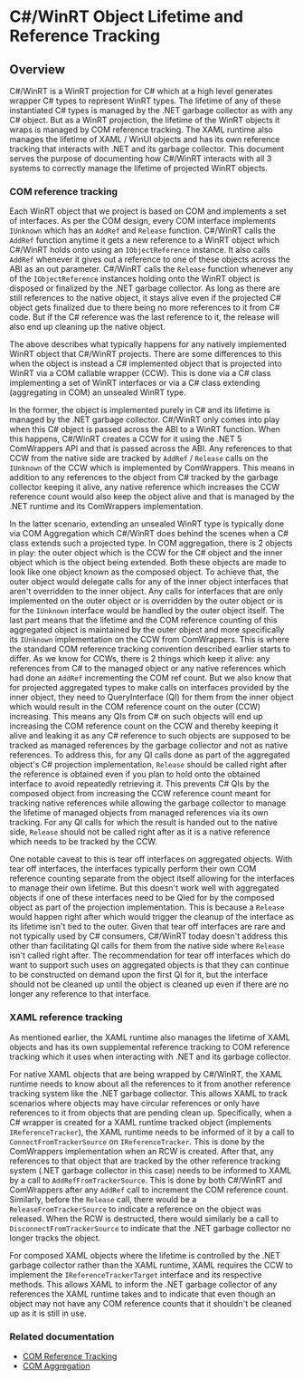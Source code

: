 # C#/WinRT Object Lifetime and Reference Tracking

## Overview

C#/WinRT is a WinRT projection for C# which at a high level generates wrapper C# types to represent
WinRT types. The lifetime of any of these instantiated C# types is managed by the .NET garbage collector
as with any C# object. But as a WinRT projection, the lifetime of the WinRT objects it wraps is
managed by COM reference tracking. The XAML runtime also manages the lifetime of XAML / WinUI objects
and has its own reference tracking that interacts with .NET and its garbage collector. This document
serves the purpose of documenting how C#/WinRT interacts with all 3 systems to correctly manage the
lifetime of projected WinRT objects.

### COM reference tracking

Each WinRT object that we project is based on COM and implements a set of interfaces.
As per the COM design, every COM interface implements `IUnknown` which has an `AddRef` and `Release`
function. C#/WinRT calls the `AddRef` function anytime it gets a new reference to a WinRT object
which C#/WinRT holds onto using an `IObjectReference` instance. It also calls `AddRef` whenever it gives
out a reference to one of these objects across the ABI as an out parameter. C#/WinRT calls the
`Release` function whenever any of the `IObjectReference` instances holding onto the WinRT object is
disposed or finalized by the .NET garbage collector. As long as there are still references to the
native object, it stays alive even if the projected C# object gets finalized due to there being
no more references to it from C# code. But if the C# reference was the last reference to it, the
release will also end up cleaning up the native object.

The above describes what typically happens for any natively implemented WinRT object that C#/WinRT
projects. There are some differences to this when the object is instead a C# implemented object that is
projected into WinRT via a COM callable wrapper (CCW). This is done via a C# class implementing a set of
WinRT interfaces or via a C# class extending (aggregating in COM) an unsealed WinRT type.

In the former, the object is implemented purely in C# and its lifetime is managed by the .NET
garbage collector. C#/WinRT only comes into play when this C# object is passed across the ABI to a
WinRT function. When this happens, C#/WinRT creates a CCW for it using the .NET 5 ComWrappers API
and that is passed across the ABI. Any references to that CCW from the native side are tracked by
`AddRef` / `Release` calls on the `IUnknown` of the CCW which is implemented by ComWrappers.
This means in addition to any references to the object from C# tracked by the garbage collector
keeping it alive, any native reference which increases the CCW reference count would also keep the
object alive and that is managed by the .NET runtime and its ComWrappers implementation.

In the latter scenario, extending an unsealed WinRT type is typically done via COM Aggregation
which C#/WinRT does behind the scenes when a C# class extends such a projected type. In COM aggregation,
there is 2 objects in play: the outer object which is the CCW for the C# object and the inner object
which is the object being extended. Both these objects are made to look like one object known as the
composed object. To achieve that, the outer object would delegate calls for any of the inner object
interfaces that aren't overridden to the inner object. Any calls for interfaces that are only
implemented on the outer object or is overridden by the outer object or is for the `IUnknown` interface
would be handled by the outer object itself. The last part means that the lifetime and the COM reference
counting of this aggregated object is maintained by the outer object and more specifically its `IUnknown`
implementation on the CCW from ComWrappers. This is where the standard COM reference tracking
convention described earlier starts to differ. As we know for CCWs, there is 2 things which
keep it alive: any references from C# to the managed object or any native references which had done
an `AddRef` incrementing the COM ref count. But we also know that for projected aggregated types
to make calls on interfaces provided by the inner object, they need to QueryInterface (QI) for them
from the inner object which would result in the COM reference count on the outer (CCW) increasing.
This means any QIs from C# on such objects will end up increasing the COM reference count on the CCW
and thereby keeping it alive and leaking it as any C# reference to such objects are
supposed to be tracked as managed references by the garbage collector and not as native references.
To address this, for any QI calls done as part of the aggregated object's C# projection implementation,
`Release` should be called right after the reference is obtained even if you plan to hold onto
the obtained interface to avoid repeatedly retrieving it. This prevents C# QIs by the composed object
from increasing the CCW reference count meant for tracking native references while allowing the
garbage collector to manage the lifetime of managed objects from managed references via its own
tracking. For any QI calls for which the result is handed out to the native side, `Release` should
not be called right after as it is a native reference which needs to be tracked by the CCW.

One notable caveat to this is tear off interfaces on aggregated objects. With tear off interfaces,
the interfaces typically perform their own COM reference counting separate from the object itself
allowing for the interfaces to manage their own lifetime. But this doesn't work well with aggregated
objects if one of these interfaces need to be QIed for by the composed object as part of the
projection implementation. This is because a `Release` would happen right after which would trigger
the cleanup of the interface as its lifetime isn't tied to the outer. Given that tear off interfaces
are rare and not typically used by C# consumers, C#/WinRT today doesn't address this
other than facilitating QI calls for them from the native side where `Release` isn't called right after.
The recommendation for tear off interfaces which do want to support such uses on aggregated objects
is that they can continue to be constructed on demand upon the first QI for it, but the interface
should not be cleaned up until the object is cleaned up even if there are no longer any reference
to that interface.

### XAML reference tracking

As mentioned earlier, the XAML runtime also manages the lifetime of XAML objects and has its own
supplemental reference tracking to COM reference tracking which it uses when interacting with .NET
and its garbage collector.

For native XAML objects that are being wrapped by C#/WinRT, the XAML runtime needs to
know about all the references to it from another reference tracking system like the .NET
garbage collector. This allows XAML to track scenarios where objects may have circular references
or only have references to it from objects that are pending clean up. Specifically, when a C# wrapper
is created for a XAML runtime tracked object (implements `IReferenceTracker`), the XAML runtime
needs to be informed of it by a call to `ConnectFromTrackerSource` on `IReferenceTracker`. This is
done by the ComWrappers implementation when an RCW is created. After that, any references to that
object that are tracked by the other reference tracking system (.NET garbage collector in this case)
needs to be informed to XAML by a call to `AddRefFromTrackerSource`. This is done by both C#/WinRT and
ComWrappers after any `AddRef` call to increment the COM reference count. Similarly, before the
`Release` call, there would be a `ReleaseFromTrackerSource` to indicate a reference on the object
was released. When the RCW is destructed, there would similarly be a call to
`DisconnectFromTrackerSource` to indicate that the .NET garbage collector no longer tracks the object.

For composed XAML objects where the lifetime is controlled by the .NET garbage collector rather than
the XAML runtime, XAML requires the CCW to implement the `IReferenceTrackerTarget` interface and its
respective methods. This allows XAML to inform the .NET garbage collector of any references the XAML
runtime takes and to indicate that even though an object may not have any COM reference counts that
it shouldn't be cleaned up as it is still in use.

### Related documentation

-	[COM Reference Tracking](https://docs.microsoft.com/en-us/windows/win32/com/managing-object-lifetimes-through-reference-counting)
-	[COM Aggregation](https://docs.microsoft.com/en-us/windows/win32/com/aggregation)